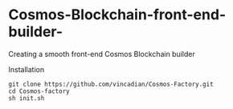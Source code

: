 # Cosmos-Blockchain-front-end-builder-

Creating a smooth front-end Cosmos Blockchain builder

Installation 
```
git clone https://github.com/vincadian/Cosmos-Factory.git
cd Cosmos-factory
sh init.sh
```

